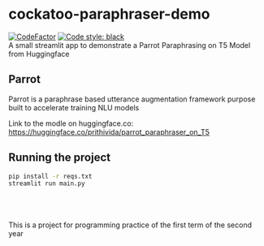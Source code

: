 # cockatoo-paraphraser-demo
[![CodeFactor](https://www.codefactor.io/repository/github/arthur100500/cockatoo-paraphraser-demo/badge)](https://www.codefactor.io/repository/github/arthur100500/cockatoo-paraphraser-demo)
[![Code style: black](https://img.shields.io/badge/code%20style-black-000000.svg)](https://github.com/psf/black)
<br>
A small streamlit app to demonstrate a Parrot Paraphrasing on T5 Model from Huggingface
<br>
## Parrot
Parrot is a paraphrase based utterance augmentation framework purpose built to accelerate training NLU models

Link to the modle on huggingface.co: <https://huggingface.co/prithivida/parrot_paraphraser_on_T5>
<br>
## Running the project
```bash
pip install -r reqs.txt
streamlit run main.py
```
<br><br><br>
This is a project for programming practice of the first term of the second year
